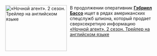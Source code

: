 <!--2025-01-01 20:00:10-->
<div class="yb">
  <div class="rss smaller1"><a href="https://www.kino-teatr.ru/video/44851/" title="«Ночной агент». 2 сезон. Трейлер на английском языке"><img src="https://www.kino-teatr.ru/video/1/5/44851/poster.jpg" width="196" height="147" align="left" hspace="5" style="margin: 0px 10px 0px 5px" alt="«Ночной агент». 2 сезон. Трейлер на английском языке"/></a>В продолжении оперативник <a href=https://www.kino-teatr.ru/kino/acter/m/hollywood/315861/works/ target=_blank><strong>Гэбриел Бассо</strong></a> ищет в рядах американских спецслужб шпиона, который продает сверхсекретную информацию <br><a class="light" href="https://www.kino-teatr.ru/video/44851/">«Ночной агент». 2 сезон. Трейлер на английском языке</a></div>
</div>
